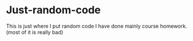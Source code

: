 # Just-random-code
This is just where I put random code I have done mainly course homework.  
(most of it is really bad)
